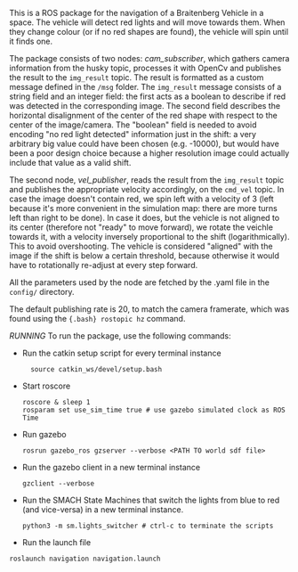 This is a ROS package for the navigation of a Braitenberg Vehicle in a space. The vehicle will detect red lights and will move towards them. 
When they change colour (or if no red shapes are found), the vehicle will spin until it finds one.

The package consists of two nodes: *cam_subscriber*, which gathers camera information from the husky topic, processes it with OpenCv and publishes the result to the ```img_result``` topic. The result is formatted as a custom message defined in the ```/msg``` folder. 
The ```img_result``` message consists of a string field and an integer field: the first acts as a boolean to describe if red was detected in the corresponding image. The second field describes the horizontal disalignment of the center of the red shape with respect to the center of the image/camera. The "boolean" field is needed to avoid encoding "no red light detected" information just in the shift: a very arbitrary big value could have been chosen (e.g. -10000), but would have been a poor design choice because a higher resolution image could actually include that value as a valid shift. 

The second node, *vel_publisher*, reads the result from the ```img_result``` topic and publishes the appropriate velocity accordingly, on the ```cmd_vel``` topic. In case the image doesn't contain red, we spin left with a velocity of 3 (left because it's more convenient in the simulation map: there are more turns left than right to be done). In case it does, but the vehicle is not aligned to its center (therefore not "ready" to move forward), we rotate the veichle towards it, with a velocity inversely proportional to the shift (logarithmically). This to avoid overshooting. The vehicle is considered "aligned" with the image if the shift is below a certain threshold, because otherwise it would have to rotationally re-adjust at every step forward. 

All the parameters used by the node are fetched by the .yaml file in the ```config/``` directory. 

The default publishing rate is 20, to match the camera framerate, which was found using the ``` {.bash} rostopic hz ``` command. 

*RUNNING*
To run the package, use the following commands:

- Run the catkin setup script for every terminal instance
  ``` {.bash}
    source catkin_ws/devel/setup.bash
  ```

- Start roscore
  ``` {.bash}
  roscore & sleep 1
  rosparam set use_sim_time true # use gazebo simulated clock as ROS Time
  ```
- Run gazebo
  ``` {.bash}
  rosrun gazebo_ros gzserver --verbose <PATH TO world sdf file>
  ```

- Run the gazebo client in a new terminal instance
  ``` {.bash}
  gzclient --verbose 
  ```

- Run the SMACH State Machines that switch the lights from blue to red (and vice-versa) in a new terminal instance.
  ``` {.bash}
  python3 -m sm.lights_switcher # ctrl-c to terminate the scripts
  ```

- Run the launch file
``` {.bash}
roslaunch navigation navigation.launch 
```